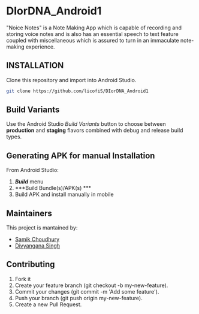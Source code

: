 # DIorDNA_Android1
"Noice Notes" is a Note Making App which is capable of recording and storing voice notes and is also has an essential speech to text feature coupled with miscellaneous which is assured to turn in an immaculate note-making experience.   

## INSTALLATION
Clone this repository and import into Android Studio. 
```bash
git clone https://github.com/licofiS/DIorDNA_Android1
```
## Build Variants 
Use the Android Studio *Build Variants* button to choose between **production** and **staging** flavors combined with debug and release build types.
## Generating APK for manual Installation
From Android Studio:
1. ***Build*** menu
2. ***Build Bundle(s)/APK(s) ***
3. Build APK and install manually in mobile 

## Maintainers
This project is mantained by:
* [Samik Choudhury](http://github.com/licofiS)
* [Divyangana Singh](https://github.com/div-yangana)

## Contributing
1. Fork it
2. Create your feature branch (git checkout -b my-new-feature).
3. Commit your changes (git commit -m 'Add some feature').
4. Push your branch (git push origin my-new-feature).
5. Create a new Pull Request.
